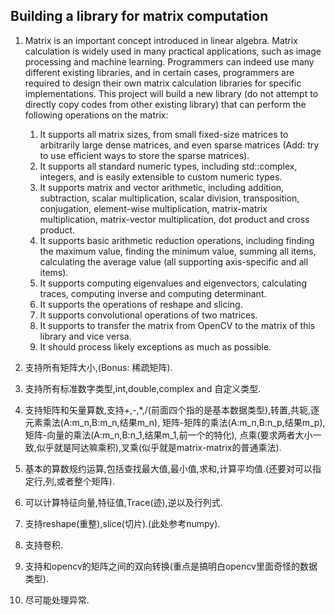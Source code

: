 <!--
 * @Organization: SUSTech
 * @Author: nanoseeds
 * @Date: 2020-05-07 10:09:50
 * @LastEditTime: 2020-05-11 22:55:06
 * @License: CC-BY-NC-SA_V4_0 or any later version 
 -->
## Building a library for matrix computation

1. Matrix is an important concept introduced in linear algebra. 
Matrix calculation is widely used in many practical applications, 
such as image processing and machine learning. 
Programmers can indeed use many different existing libraries, and in certain cases, 
programmers are required to design their own matrix calculation libraries for specific implementations.
 This project will build a new library (do not attempt to directly copy codes from other existing library) 
 that can perform the following operations on the matrix:
    1.  It supports all matrix sizes, from small fixed-size matrices to arbitrarily large dense matrices, 
    and even sparse matrices (Add: try to use efficient ways to store the sparse matrices).
    2.  It supports all standard numeric types, including std::complex, integers, and is easily extensible to custom numeric types.
    3.  It supports matrix and vector arithmetic, including addition, subtraction, scalar multiplication, scalar division,
     transposition, conjugation, element-wise multiplication, matrix-matrix multiplication, matrix-vector multiplication, 
     dot product and cross product.
    4.  It supports basic arithmetic reduction operations, including finding the maximum value, finding the minimum value, 
    summing all items, calculating the average value (all supporting axis-specific and all items).
    5.  It supports computing eigenvalues and eigenvectors, calculating traces, computing inverse and computing determinant.
    6.  It supports the operations of reshape and slicing.
    7.  It supports convolutional operations of two matrices.
    8.  It supports to transfer the matrix from OpenCV to the matrix of this library and vice versa.
    9.  It should process likely exceptions as much as possible.

1. 支持所有矩阵大小,(Bonus: 稀疏矩阵).

2. 支持所有标准数字类型,int,double,complex and 自定义类型.

3. 支持矩阵和矢量算数,支持+,-,*,/(前面四个指的是基本数据类型),转置,共轭,逐元素乘法(A:m_n,B:m_n,结果m_n),
矩阵-矩阵的乘法(A:m_n,B:n_p,结果m_p),矩阵-向量的乘法(A:m_n,B:n_1,结果m_1,前一个的特化),
点乘(要求两者大小一致,似乎就是阿达嘛乘积),叉乘(似乎就是matrix-matrix的普通乘法).

4. 基本的算数规约运算,包括查找最大值,最小值,求和,计算平均值.(还要对可以指定行,列,或者整个矩阵).

5. 可以计算特征向量,特征值,Trace(迹),逆以及行列式.

6. 支持reshape(重整),slice(切片).(此处参考numpy).

7. 支持卷积.

8. 支持和opencv的矩阵之间的双向转换(重点是搞明白opencv里面奇怪的数据类型).

9.  尽可能处理异常.
